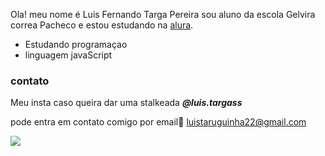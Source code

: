 Ola! meu nome é Luis Fernando Targa Pereira
sou aluno da escola Gelvira correa Pacheco
e estou estudando na [alura](https://www.alura.com.br/).

- Estudando programaçao
- linguagem javaScript
### contato
Meu insta caso queira dar uma stalkeada ***@luis.targass***

pode entra em contato comigo por email📧
luistaruguinha22@gmail.com

![](https://media.tenor.com/0eGb_-zHJNIAAAAC/thumbs-up-thumbs-up-gif.gif)

